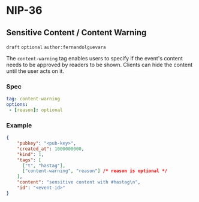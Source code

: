 # NIP-36

## Sensitive Content / Content Warning

`draft` `optional` `author:fernandolguevara`

The `content-warning` tag enables users to specify if the event's content needs to be approved by readers to be shown.
Clients can hide the content until the user acts on it.

### Spec

```yaml
tag: content-warning
options:
 - [reason]: optional  
```

### Example

```json
{
    "pubkey": "<pub-key>",
    "created_at": 1000000000,
    "kind": 1,
    "tags": [
      ["t", "hastag"],
      ["content-warning", "reason"] /* reason is optional */
    ],
    "content": "sensitive content with #hastag\n",
    "id": "<event-id>"
}
```
